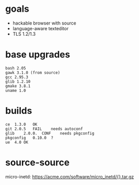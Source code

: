 
# goals

* hackable browser with source
* language-aware texteditor
* TLS 1.2/1.3


# base upgrades

    bash 2.05
    gawk 3.1.0 (from source)
    gcc 2.95.3
    glib 1.2.10
    gmake 3.8.1
    uname 1.0


# builds

    ce	1.3.0	OK
    git	2.0.5	FAIL	needs autoconf
    glib	2.0.0.	CONF	needs pkgconfig
    pkgconfig 	0.10.0	?
    ue	4.0	OK


# source-source

micro-inetd: https://acme.com/software/micro_inetd/{}.tar.gz
